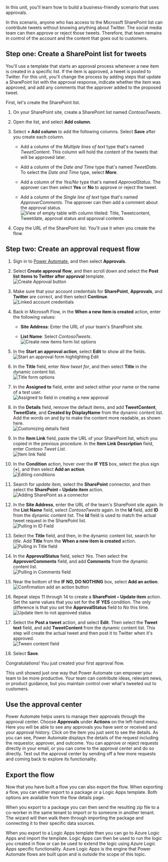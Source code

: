In this unit, you'll learn how to build a business-friendly scenario that uses approvals.

In this scenario, anyone who has access to the Microsoft SharePoint list can contribute tweets without knowing anything about Twitter. The social media team can then approve or reject those tweets. Therefore, that team remains in control of the account and the content that goes out to customers.

## Step one: Create a SharePoint list for tweets

You'll use a template that starts an approval process whenever a new item is created in a specific list. If the item is approved, a tweet is posted to Twitter. For this unit, you'll change the process by adding steps that update a SharePoint list with the approval response, indicate whether the item was approved, and add any comments that the approver added to the proposed tweet.

First, let's create the SharePoint list.

1. On your SharePoint site, create a SharePoint list named *ContosoTweets*.

2. Open the list, and select **Add column**.

3. Select **+ Add column** to add the following columns. Select **Save** after you create each column.

    - Add a column of the *Multiple lines of text* type that's named *TweetContent*. This column will hold the content of the tweets that will be approved later.

    - Add a column of the *Date and Time* type that's named *TweetDate*. To select the *Date and Time* type, select **More**.

    - Add a column of the *Yes/No* type that's named *ApprovalStatus*. The approver can then select **Yes** or **No** to approve or reject the tweet.

    - Add a column of the *Single line of text* type that's named *ApproverComments*. The approver can then add a comment about the approval status.
    ![View of empty table with column titeled: Title, Tweetcontent, Tweetdate, approval status and approval contents](../media/new-columns.png)

4. Copy the URL of the SharePoint list. You'll use it when you create the flow.

## Step two: Create an approval request flow

1. Sign in to [Power Automate](https://ms.flow.microsoft.com/), and then select **Approvals**.

2. Select **Create approval flow**, and then scroll down and select the **Post list items to Twitter after approval** template.  
    ![Create Approval button](../media/create-approval.png)

3. Make sure that your account credentials for **SharePoint**, **Approvals**, and **Twitter** are correct, and then select **Continue**.  
    ![Linked account credentials](../media/verify-credentials.png)

4. Back in Microsoft Flow, in the **When a new item is created** action, enter the following values:

    - **Site Address**: Enter the URL of your team's SharePoint site.

    - **List Name**: Select *ContosoTweets*.      
        ![Create new items form list options](../media/site-address.png)

5. In the **Start an approval action**, select **Edit** to show all the fields.  
    ![Start an approval form highilghting Edit](../media/edit-all-fields.png)

6. In the **Title** field, enter *New tweet for*, and then select **Title** in the dynamic content list.  
    ![Title form options](../media/tweet-title.png)

7. In the **Assigned to** field, enter and select either your name or the name of a test user.  
    ![Assigned to field in creating a new approval](../media/tweet-assigned-to.png)

8. In the **Details** field, remove the default items, and add **TweetContent**, **TweetDate**, and **Created by DisplayName** from the dynamic content list. Add the words *on* and *by* to make the content more readable, as shown here.  
    ![Customizing details field](../media/tweet-details.png)

9. In the **Item Link** field, paste the URL of your SharePoint list, which you copied in the previous procedure. In the **Item Link Description** field, enter *Contoso Tweet List*.      
    ![Item link field](../media/tweet-item-link.png)

10. In the **Condition** action, hover over the **IF YES** box, select the plus sign (**+**), and then select **Add an action**.  
    ![Editing conditions](../media/add-an-action.png)

11. Search for *update item*, select the **SharePoint** connector, and then select the **SharePoint – Update item** action.  
    ![Adding SharePoint as a connector](../media/update-item.png)

12. In the **Site Address**, enter the URL of the team's SharePoint site again. In the **List Name** field, select *ContosoTweets* again. In the **Id** field, add **ID** from the dynamic content list. The **Id** field is used to match the actual tweet request in the SharePoint list.  
    ![Pulling in ID Field](../media/address-list-id.png)

13. Select the **Title** field, and then, in the dynamic content list, search for *title*. Add **Title** from the **When a new item is created** action.  
    ![Pulling in Title field](../media/add-title.png)

14. In the **ApprovalStatus** field, select *Yes*. Then select the **ApproverComments** field, and add **Comments** from the dynamic content list.  
    ![Pulling in Comments field](../media/approver-status.png)

15. Near the bottom of the **IF NO, DO NOTHING** box, select **Add an action**.  
    ![Confirmation add an action button](../media/add-a-no-action.png)

16. Repeat steps 11 through 14 to create a **SharePoint – Update item** action. Set the same values that you set for the **IF YES** condition. The only difference is that you set the **ApprovalStatus** field to *No* this time.  
    ![Update item to not approved status](../media/status-no.png)

17. Select the **Post a tweet** action, and select **Edit**. Then select the **Tweet text** field, and add **TweetContent** from the dynamic content list. This step will create the actual tweet and then post it to Twitter when it's approved.  
    ![Tween content field](../media/post-tweet.png)

18. Select **Save**.

Congratulations! You just created your first approval flow.

This unit showed just one way that Power Automate can empower your team to be more productive. Your team can contribute ideas, relevant news, or product guidance, but you maintain control over what's tweeted out to customers.

## Use the approval center

Power Automate helps users to manage their approvals through the approval center. Choose **Approvals** under **Actions** on the left-hand menu. Here you will be able to see any approvals you have sent or received and your approval history. Click on the item you just sent to see the details. As you can see, Power Automate displays the details of the request including the requestor, approver, and outcome. You can approve or reject requests directly in your email, or you can come to the approval center and do so directly. Test out the approval center by sending off a few more requests and coming back to explore its functionality.

## Export the flow

Now that you have built a flow you can also export the flow. When exporting a flow, you can either export to a package or a Logic Apps template. Both options are available from the flow details page.

When you export to a package you can then send the resulting zip file to a co-worker in the same tenant to import or to someone in another tenant. The wizard will then walk them through importing the package and connecting it to their specific data sources.

When you export to a Logic Apps template then you can go to Azure Logic Apps and import the template. Logic Apps can then be used to run the logic you created in flow or can be used to extend the logic using Azure Logic Apps specific functionality. Azure Logic Apps is the engine that Power Automate flows are built upon and is outside the scope of this topic.
